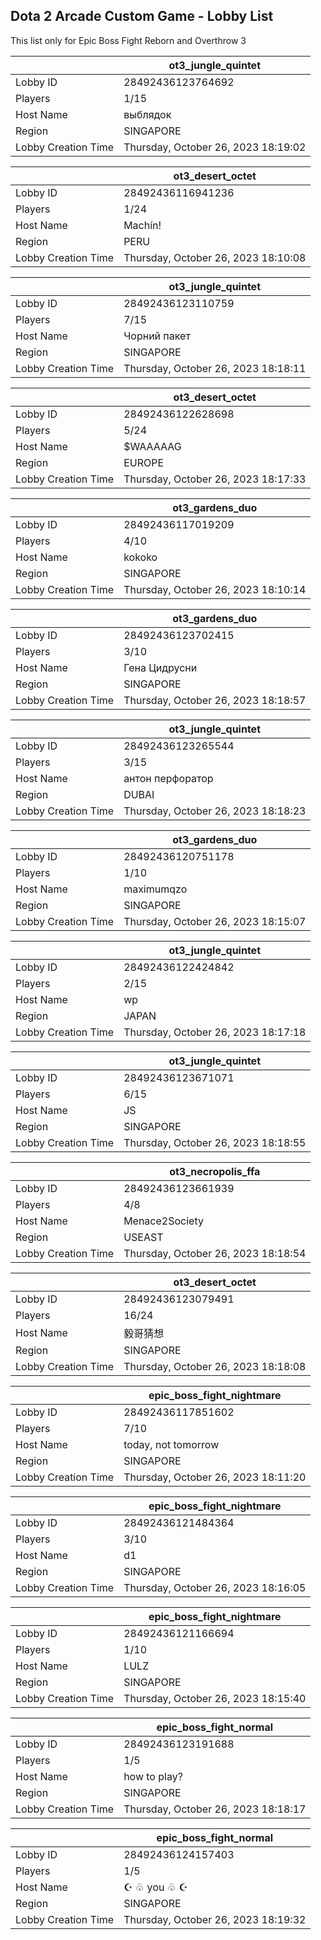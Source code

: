 ## Dota 2 Arcade Custom Game - Lobby List

This list only for Epic Boss Fight Reborn and Overthrow 3

|  | ot3_jungle_quintet |
| ------ | ------ |
| Lobby ID | 28492436123764692 |
| Players | 1/15 |
| Host Name | выблядок |
| Region | SINGAPORE |
| Lobby Creation Time | Thursday, October 26, 2023 18:19:02 |


|  | ot3_desert_octet |
| ------ | ------ |
| Lobby ID | 28492436116941236 |
| Players | 1/24 |
| Host Name | Machín! |
| Region | PERU |
| Lobby Creation Time | Thursday, October 26, 2023 18:10:08 |


|  | ot3_jungle_quintet |
| ------ | ------ |
| Lobby ID | 28492436123110759 |
| Players | 7/15 |
| Host Name | Чорний пакет |
| Region | SINGAPORE |
| Lobby Creation Time | Thursday, October 26, 2023 18:18:11 |


|  | ot3_desert_octet |
| ------ | ------ |
| Lobby ID | 28492436122628698 |
| Players | 5/24 |
| Host Name | $WAAAAAG |
| Region | EUROPE |
| Lobby Creation Time | Thursday, October 26, 2023 18:17:33 |


|  | ot3_gardens_duo |
| ------ | ------ |
| Lobby ID | 28492436117019209 |
| Players | 4/10 |
| Host Name | kokoko |
| Region | SINGAPORE |
| Lobby Creation Time | Thursday, October 26, 2023 18:10:14 |


|  | ot3_gardens_duo |
| ------ | ------ |
| Lobby ID | 28492436123702415 |
| Players | 3/10 |
| Host Name | Гена Цидрусни |
| Region | SINGAPORE |
| Lobby Creation Time | Thursday, October 26, 2023 18:18:57 |


|  | ot3_jungle_quintet |
| ------ | ------ |
| Lobby ID | 28492436123265544 |
| Players | 3/15 |
| Host Name | антон перфоратор |
| Region | DUBAI |
| Lobby Creation Time | Thursday, October 26, 2023 18:18:23 |


|  | ot3_gardens_duo |
| ------ | ------ |
| Lobby ID | 28492436120751178 |
| Players | 1/10 |
| Host Name | maximumqzo |
| Region | SINGAPORE |
| Lobby Creation Time | Thursday, October 26, 2023 18:15:07 |


|  | ot3_jungle_quintet |
| ------ | ------ |
| Lobby ID | 28492436122424842 |
| Players | 2/15 |
| Host Name | wp |
| Region | JAPAN |
| Lobby Creation Time | Thursday, October 26, 2023 18:17:18 |


|  | ot3_jungle_quintet |
| ------ | ------ |
| Lobby ID | 28492436123671071 |
| Players | 6/15 |
| Host Name | JS |
| Region | SINGAPORE |
| Lobby Creation Time | Thursday, October 26, 2023 18:18:55 |


|  | ot3_necropolis_ffa |
| ------ | ------ |
| Lobby ID | 28492436123661939 |
| Players | 4/8 |
| Host Name | Menace2Society |
| Region | USEAST |
| Lobby Creation Time | Thursday, October 26, 2023 18:18:54 |


|  | ot3_desert_octet |
| ------ | ------ |
| Lobby ID | 28492436123079491 |
| Players | 16/24 |
| Host Name | 毅哥猜想 |
| Region | SINGAPORE |
| Lobby Creation Time | Thursday, October 26, 2023 18:18:08 |


|  | epic_boss_fight_nightmare |
| ------ | ------ |
| Lobby ID | 28492436117851602 |
| Players | 7/10 |
| Host Name | today, not tomorrow |
| Region | SINGAPORE |
| Lobby Creation Time | Thursday, October 26, 2023 18:11:20 |


|  | epic_boss_fight_nightmare |
| ------ | ------ |
| Lobby ID | 28492436121484364 |
| Players | 3/10 |
| Host Name | d1 |
| Region | SINGAPORE |
| Lobby Creation Time | Thursday, October 26, 2023 18:16:05 |


|  | epic_boss_fight_nightmare |
| ------ | ------ |
| Lobby ID | 28492436121166694 |
| Players | 1/10 |
| Host Name | LULZ |
| Region | SINGAPORE |
| Lobby Creation Time | Thursday, October 26, 2023 18:15:40 |


|  | epic_boss_fight_normal |
| ------ | ------ |
| Lobby ID | 28492436123191688 |
| Players | 1/5 |
| Host Name | how to play? |
| Region | SINGAPORE |
| Lobby Creation Time | Thursday, October 26, 2023 18:18:17 |


|  | epic_boss_fight_normal |
| ------ | ------ |
| Lobby ID | 28492436124157403 |
| Players | 1/5 |
| Host Name | ☪ ♧ yоu ♧ ☪ |
| Region | SINGAPORE |
| Lobby Creation Time | Thursday, October 26, 2023 18:19:32 |


